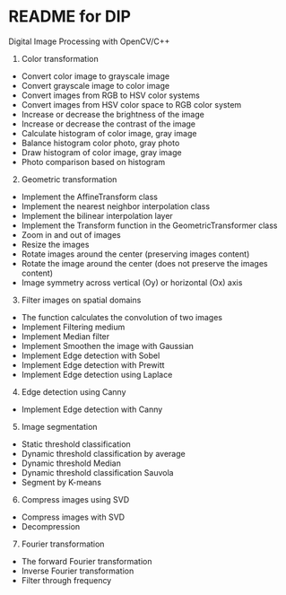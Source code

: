 # README for DIP
Digital Image Processing with OpenCV/C++

1. Color transformation
- Convert color image to grayscale image
- Convert grayscale image to color image
- Convert images from RGB to HSV color systems
- Convert images from HSV color space to RGB color system
- Increase or decrease the brightness of the image
- Increase or decrease the contrast of the image
- Calculate histogram of color image, gray image
- Balance histogram color photo, gray photo
- Draw histogram of color image, gray image
- Photo comparison based on histogram

2. Geometric transformation
- Implement the AffineTransform class
- Implement the nearest neighbor interpolation class
- Implement the bilinear interpolation layer
- Implement the Transform function in the GeometricTransformer class
- Zoom in and out of images
- Resize the images
- Rotate images around the center (preserving images content)
- Rotate the image around the center (does not preserve the images content)
- Image symmetry across vertical (Oy) or horizontal (Ox) axis

3. Filter images on spatial domains
- The function calculates the convolution of two images
- Implement Filtering medium
- Implement Median filter
- Implement Smoothen the image with Gaussian
- Implement Edge detection with Sobel
- Implement Edge detection with Prewitt
- Implement Edge detection using Laplace

4. Edge detection using Canny
- Implement Edge detection with Canny

5. Image segmentation
- Static threshold classification
- Dynamic threshold classification by average
- Dynamic threshold Median
- Dynamic threshold classification Sauvola
- Segment by K-means

6. Compress images using SVD
- Compress images with SVD
- Decompression

7. Fourier transformation
- The forward Fourier transformation
- Inverse Fourier transformation
- Filter through frequency
